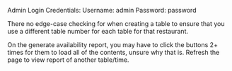 Admin Login Credentials:
Username: admin
Password: password

There no edge-case checking for when creating a table to ensure that you use a different table number for each table for that restaurant.

On the generate availability report, you may have to click the buttons 2+ times for them to load all of the contents, unsure why that is.
    Refresh the page to view report of another table/time.
